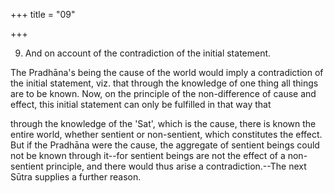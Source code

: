+++
title = "09"

+++


9. And on account of the contradiction of the initial statement.

The Pradhāna's being the cause of the world would imply a contradiction of the initial statement, viz. that through the knowledge of one thing all things are to be known. Now, on the principle of the non-difference of cause and effect, this initial statement can only be fulfilled in that way that

through the knowledge of the 'Sat', which is the cause, there is known the entire world, whether sentient or non-sentient, which constitutes the effect. But if the Pradhāna were the cause, the aggregate of sentient beings could not be known through it--for sentient beings are not the effect of a non-sentient principle, and there would thus arise a contradiction.--The next Sūtra supplies a further reason.

